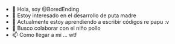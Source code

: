 - 👋 Hola, soy @BoredEnding
- 👀 Estoy interesado en el desarrollo de puta madre
- 🌱 Actualmente estoy aprendiendo a escribir códigos re papu :v
- 💞️ Busco colaborar con el niño pollo
- 📫 Como llegar a mi ... wtf

<!---
BoredEnding/BoredEnding is a ✨ special ✨ repository because its `README.md` (this file) appears on your GitHub profile.
You can click the Preview link to take a look at your changes.
